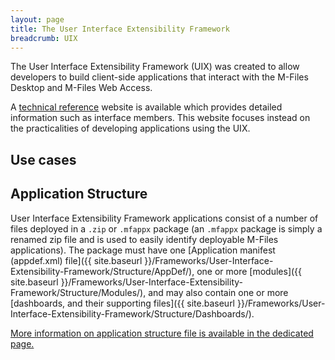 ```yaml
---
layout: page
title: The User Interface Extensibility Framework
breadcrumb: UIX
---
```


The User Interface Extensibility Framework (UIX) was created to allow developers to build client-side applications that interact with the M-Files Desktop and M-Files Web Access.  

<p class="note">A <a href="https://www.m-files.com/UI_Extensibility_Framework/">technical reference</a> website is available which provides detailed information such as interface members.  This website focuses instead on the practicalities of developing applications using the UIX.</p>

## Use cases



## Application Structure

User Interface Extensibility Framework applications consist of a number of files deployed in a `.zip` or `.mfappx` package (an `.mfappx` package is simply a renamed zip file and is used to easily identify deployable M-Files applications).  The package must have one [Application manifest (appdef.xml) file]({{ site.baseurl }}/Frameworks/User-Interface-Extensibility-Framework/Structure/AppDef/), one or more [modules]({{ site.baseurl }}/Frameworks/User-Interface-Extensibility-Framework/Structure/Modules/), and may also contain one or more [dashboards, and their supporting files]({{ site.baseurl }}/Frameworks/User-Interface-Extensibility-Framework/Structure/Dashboards/).

<p class="note"><a href="{{ site.baseurl }}/Frameworks/User-Interface-Extensibility-Framework/Structure/">More information on application structure file is available in the dedicated page.</a></p>